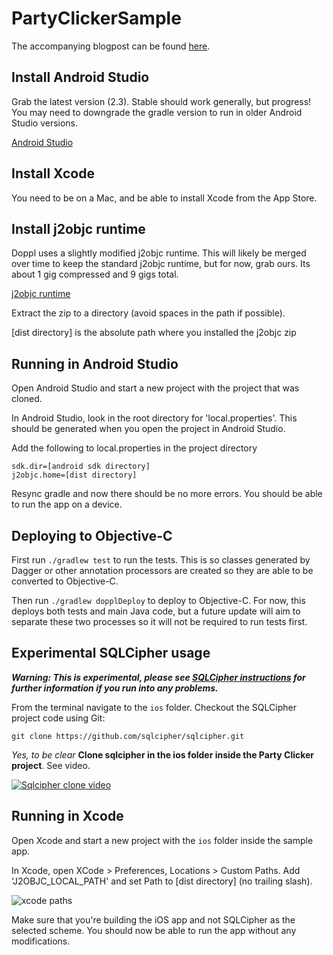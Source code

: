 # PartyClickerSample

The accompanying blogpost can be found [here](https://medium.com/@kpgalligan/f62ba341719a).

## Install Android Studio

Grab the latest version (2.3). Stable should work generally,
but progress! You may need to downgrade the gradle version to run in older Android Studio versions.

[Android Studio](https://developer.android.com/studio/index.html)

## Install Xcode

You need to be on a Mac, and be able to install Xcode from the App Store.

## Install j2objc runtime

Doppl uses a slightly modified j2objc runtime. This will likely be merged over time to keep the standard
j2objc runtime, but for now, grab ours. Its about 1 gig compressed and 9 gigs total.

[j2objc runtime](http://dopplmaven.s3-website-us-east-1.amazonaws.com/dist.zip)

Extract the zip to a directory (avoid spaces in the path if possible).

[dist directory] is the absolute path where you installed the j2objc zip

## Running in Android Studio

Open Android Studio and start a new project with the project that was cloned.

In Android Studio, look in the root directory for 'local.properties'. This should be generated when you open the project in Android Studio.

Add the following to local.properties in the project directory

```
sdk.dir=[android sdk directory]
j2objc.home=[dist directory]
```

Resync gradle and now there should be no more errors. You should be able to run the app on a device.

## Deploying to Objective-C

First run `./gradlew test` to run the tests. This is so classes generated by Dagger or other annotation processors are created so they are able to be converted to Objective-C.

Then run `./gradlew dopplDeploy` to deploy to Objective-C. For now, this deploys both tests and main Java code, but a future update will aim to separate these two processes so it will not be required to run tests first.

## Experimental SQLCipher usage

*__Warning: This is experimental, please see [SQLCipher instructions](https://www.zetetic.net/sqlcipher/ios-tutorial/) for further information if you run into any problems.__*

From the terminal navigate to the `ios` folder. Checkout the SQLCipher project code using Git: 

```
git clone https://github.com/sqlcipher/sqlcipher.git
```

*Yes, to be clear* **Clone sqlcipher in the ios folder inside the Party Clicker project**. See video.

[![Sqlcipher clone video](http://img.youtube.com/vi/Re2ygglClCY/0.jpg)](http://www.youtube.com/watch?v=Re2ygglClCY "Sqlcipher clone")

## Running in Xcode

Open Xcode and start a new project with the `ios` folder inside the sample app.

In Xcode, open XCode > Preferences, Locations > Custom Paths. Add 'J2OBJC_LOCAL_PATH' and set Path
to [dist directory] (no trailing slash).

![xcode paths](https://s3.amazonaws.com/dopplmaven/xcodepath.png)

Make sure that you're building the iOS app and not SQLCipher as the selected scheme. You should now be able to run the app without any modifications.
